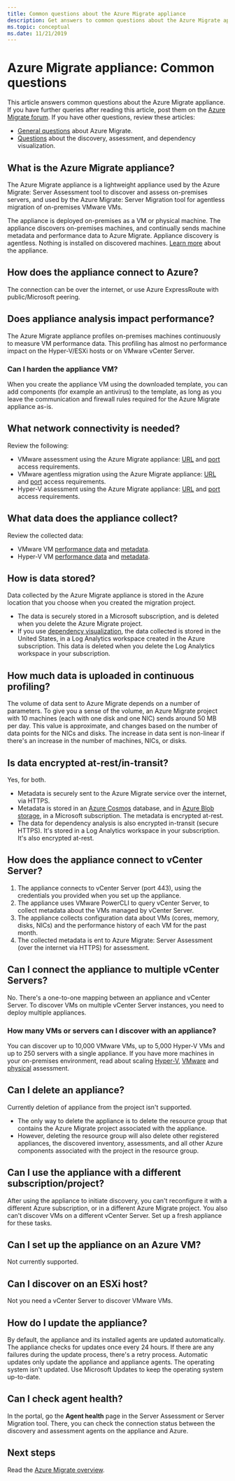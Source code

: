 ```yaml
---
title: Common questions about the Azure Migrate appliance
description: Get answers to common questions about the Azure Migrate appliance
ms.topic: conceptual
ms.date: 11/21/2019
---
```


# Azure Migrate appliance: Common questions

This article answers common questions about the Azure Migrate appliance. If you have further queries after reading this article, post them on the [Azure Migrate forum](https://aka.ms/AzureMigrateForum). If you have other questions, review these articles:

- [General questions](resources-faq.md) about Azure Migrate.
- [Questions](common-questions-discovery-assessment.md) about the discovery, assessment, and dependency visualization.


## What is the Azure Migrate appliance?

The Azure Migrate appliance is a lightweight appliance used by the Azure Migrate: Server Assessment tool to discover and assess on-premises servers, and used by the Azure Migrate: Server Migration tool for agentless migration of on-premises VMware VMs. 

The appliance is deployed on-premises as a VM or physical machine. The appliance discovers on-premises machines, and continually sends machine metadata and performance data to Azure Migrate. Appliance discovery is agentless. Nothing is installed on discovered machines. [Learn more](migrate-appliance.md) about the appliance.

## How does the appliance connect to Azure?

The connection can be over the internet, or use Azure ExpressRoute with public/Microsoft peering.

## Does appliance analysis impact performance?

The Azure Migrate appliance profiles on-premises machines continuously to measure VM performance data. This profiling has almost no performance impact on the Hyper-V/ESXi hosts or on VMware vCenter Server.

### Can I harden the appliance VM?

When you create the appliance VM using the downloaded template, you can add components (for example an antivirus) to the template, as long as you leave the communication and firewall rules required for the Azure Migrate appliance as-is.


## What network connectivity is needed?

Review the following:
- VMware assessment using the Azure Migrate appliance: [URL](migrate-appliance.md#url-access) and [port](migrate-support-matrix-vmware.md#port-access) access requirements.
- VMware agentless migration using the Azure Migrate appliance: [URL](migrate-appliance.md#url-access) and [port](migrate-support-matrix-vmware-migration.md#agentless-ports) access requirements.
- Hyper-V assessment using the Azure Migrate appliance: [URL](migrate-appliance.md#url-access) and [port](migrate-support-matrix-hyper-v.md#port-access) access requirements.


## What data does the appliance collect?

Review the collected data:

- VMware VM [performance data](migrate-appliance.md#collected-performance-data-vmware) and [metadata](migrate-appliance.md#collected-metadata-vmware).
- Hyper-V VM [performance data](migrate-appliance.md#collected-performance-data-hyper-v) and [metadata](migrate-appliance.md#collected-metadata-hyper-v).


## How is data stored?

Data collected by the Azure Migrate appliance is stored in the Azure location that you choose when you created the migration project. 

- The data is securely stored in a Microsoft subscription, and is deleted when you delete the Azure Migrate project.
- If you use [dependency visualization](concepts-dependency-visualization.md), the data collected is stored in the United States, in a Log Analytics workspace created in the Azure subscription. This data is deleted when you delete the Log Analytics workspace in your subscription.

## How much data is uploaded in continuous profiling?

The volume of data sent to Azure Migrate depends on a number of parameters. To give you a sense of the volume, an Azure Migrate project with 10 machines (each with one disk and one NIC) sends around 50 MB per day. This value is approximate, and changes based on the number of data points for the NICs and disks. The increase in data sent is non-linear if there's an increase in the number of machines, NICs, or disks.

## Is data encrypted at-rest/in-transit?

Yes, for both.

- Metadata is securely sent to the Azure Migrate service over the internet, via HTTPS.
- Metadata is stored in an [Azure Cosmos](../cosmos-db/database-encryption-at-rest.md) database, and in [Azure Blob storage](../storage/common/storage-service-encryption.md), in a Microsoft subscription. The metadata is encrypted at-rest.
- The data for dependency analysis is also encrypted in-transit (secure HTTPS). It's stored in a Log Analytics workspace in your subscription. It's also encrypted at-rest.

## How does the appliance connect to vCenter Server?

1. The appliance connects to vCenter Server (port 443), using the credentials you provided when you set up the appliance.
2. The appliance uses VMware PowerCLI to query vCenter Server, to collect metadata about the VMs managed by vCenter Server.
3. The appliance collects configuration data about VMs (cores, memory, disks, NICs) and the performance history of each VM for the past month.
4. The collected metadata is ent to Azure Migrate: Server Assessment (over the internet via HTTPS) for assessment.

## Can I connect the appliance to multiple vCenter Servers?

No. There's a one-to-one mapping between an appliance and vCenter Server. To discover VMs on multiple vCenter Server instances, you need to deploy multiple appliances.

### How many VMs or servers can I discover with an appliance?

You can discover up to 10,000 VMware VMs, up to 5,000 Hyper-V VMs and up to 250 servers with a single appliance. If you have more machines in your on-premises environment, read about scaling [Hyper-V](scale-hyper-v-assessment.md), [VMware](scale-vmware-assessment.md) and [physical](scale-physical-assessment.md) assessment.

## Can I delete an appliance?

Currently deletion of appliance from the project isn't supported.

- The only way to delete the appliance is to delete the resource group that contains the Azure Migrate project associated with the appliance.
- However, deleting the resource group will also delete other registered appliances, the discovered inventory, assessments, and all other Azure components associated with the project in the resource group.


## Can I use the appliance with a different subscription/project?

After using the appliance to initiate discovery, you can't reconfigure it with a different Azure subscription, or in a different Azure Migrate project. You also can't discover VMs on a different vCenter Server. Set up a fresh appliance for these tasks.

## Can I set up the appliance on an Azure VM?
Not currently supported. 

## Can I discover on an ESXi host?
Not you need a vCenter Server to discover VMware VMs.

## How do I update the appliance?

By default, the appliance and its installed agents are updated automatically. The appliance checks for updates once every 24 hours. If there are any failures during the update process, there's a retry process. Automatic updates only update the appliance and appliance agents. The operating system isn't updated. Use Microsoft Updates to keep the operating system up-to-date.

## Can I check agent health?

In the portal, go the **Agent health** page in the Server Assessment or Server Migration tool. There, you can check the connection status between the discovery and assessment agents on the appliance and Azure.

## Next steps
Read the [Azure Migrate overview](migrate-services-overview.md).
